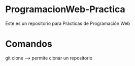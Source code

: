 # ProgramacionWeb-Practica
Este es un repositorio para Prácticas de Programación Web

# Comandos

git clone <link de github> --> permite clonar un repositorio

